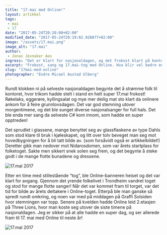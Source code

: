 ```yaml
---
title: "17.mai med Online!"
layout: artikkel
tags: 
 - mai
 - 17
date: "2017-05-24T20:20:00+02:00"
modified_date: "2017-05-24T20:19:02.928877+02:00"
image: "/assets/17.mai.png"
image_alt: "17.mai"
author:
 - Jonas Jevnaker Aas
ingress: "Det er klart for nasjonaldagen, og det frokost klart på kontoret. Sangheftene ligger spredt og det er tid for å feire 17.mai med Online!"
excerpt: "Frokost, sang og 17.mai-tog med Online. Hva blir vel bedre enn det?"
slug: "17mai-med-online"
photographer: "Endre Micael Austad Ulberg"
---
```

Rundt klokken ni på selveste nasjonaldagen begynte det å strømme folk til kontoret, hvor trikom hadde stelt i stand en helt super 17.mai frokost! Røkelaks, eggerøre, kyllingsalat og mye mer deilig mat sto klart da onlinere ankom for å feire grunnlovsdagen. Det var god stemning utover morgentimene, og det ble sunget diverse nasjonalsanger for full hals. Det ble enda mer sang da selveste C# kom innom, som hadde en super opptreden!
 
Det sprudlet i glassene, mange benyttet seg av glassflaskene av type Dahls som stod klare til bruk i kjøleskapet, og litt over tolv beveget man seg mot hovedbygningen for å bli tatt bilde av. (som forsåvidt også er artikkelbildet!) Deretter gikk man nedover mot Nidarosdomen, som var årets startplass for folketoget. Sakte men sikkert snek solen seg frem, og det begynte å steke godt i de mange flotte bunadene og dressene. 

![17.mai 2017](http://i65.tinypic.com/2zrkjyc.jpg)
 
Etter en time med stillestående “tog”, ble Online-banneren heiset og det var klart for avgang. Gjennom det yrende folkelivet i Trondheim vandret toget og stod for mange flotte sanger! Når det var kommet fram til torget, var det tid for bilde av årets deltakere i Online-toget. Etterpå ble man ganske så spredt rundt omkring, og noen var med på middagen på Graffi Solsiden hvor stemningen var topp. Senere på kvelden hadde Online leid 2.etasjen på Three Lions, hvor man koste seg utover de siste timene på nasjonaldagen. Jeg er sikker på at alle hadde en super dag, og ser allerede fram til 17. mai med Online til neste år! 

![17.mai 2017](http://i63.tinypic.com/295y7pi.jpg)